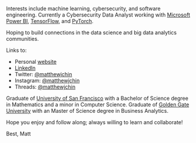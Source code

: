 Interests include machine learning, cybersecurity, and software engineering. Currently a Cybersecurity Data Analyst working with [Microsoft Power BI](https://powerbi.microsoft.com/en-us/), [TensorFlow](https://www.tensorflow.org/), and [PyTorch](https://pytorch.org/). 

Hoping to build connections in the data science and big data analytics communities. 

Links to:
- Personal [website](https://www.matthewjchin.com/)
- [LinkedIn](https://www.linkedin.com/in/matthew-j-chin/)
- Twitter: [@matthewjchin](https://www.twitter.com/matthewjchin) 
- Instagram: [@matthewjchin](https://www.instagram.com/matthewjchin/)
- Threads:  [@matthewjchin](https://www.threads.net/@matthewjchin)


Graduate of [University of San Francisco](https://www.usfca.edu/) with a Bachelor of Science degree in Mathematics and a minor in Computer Science. 
Graduate of [Golden Gate University](https://www.ggu.edu/) with an Master of Science degree in Business Analytics. 

Hope you enjoy and follow along; always willing to learn and collaborate!


Best,
Matt
